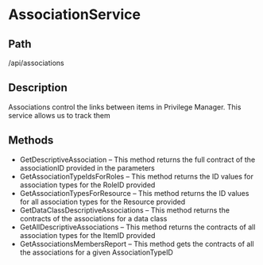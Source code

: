 # AssociationService

## Path

/api/associations

## Description

Associations control the links between items in Privilege Manager.  This service allows us to track them

## Methods

* GetDescriptiveAssociation – This method returns the full contract of the associationID provided in the parameters
* GetAssociationTypeIdsForRoles – This method returns the ID values for association types for the RoleID provided
* GetAssociationTypesForResource – This method returns the ID values for all association types for the Resource provided
* GetDataClassDescriptiveAssociations – This method returns the contracts of the associations for a data class
* GetAllDescriptiveAssociations – This method returns the contracts of all association types for the ItemID provided
* GetAssociationsMembersReport – This method gets the contracts of all the associations for a given AssociationTypeID